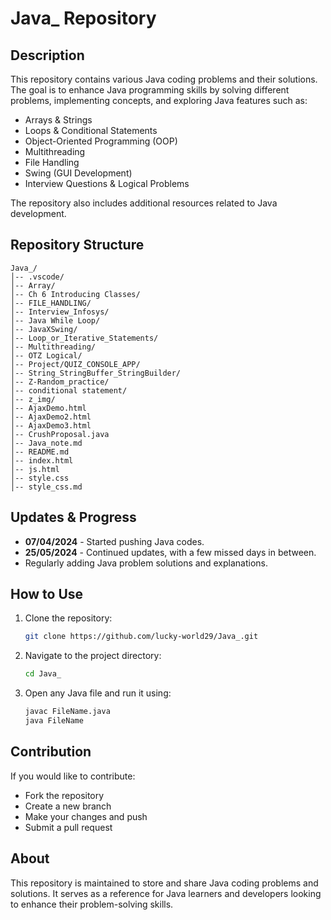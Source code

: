 

# Java_ Repository

## Description
This repository contains various Java coding problems and their solutions. The goal is to enhance Java programming skills by solving different problems, implementing concepts, and exploring Java features such as:
- Arrays & Strings
- Loops & Conditional Statements
- Object-Oriented Programming (OOP)
- Multithreading
- File Handling
- Swing (GUI Development)
- Interview Questions & Logical Problems

The repository also includes additional resources related to Java development.

## Repository Structure
```
Java_/
│-- .vscode/
│-- Array/
│-- Ch 6 Introducing Classes/
│-- FILE_HANDLING/
│-- Interview_Infosys/
│-- Java While Loop/
│-- JavaXSwing/
│-- Loop_or_Iterative_Statements/
│-- Multithreading/
│-- OTZ Logical/
│-- Project/QUIZ_CONSOLE_APP/
│-- String_StringBuffer_StringBuilder/
│-- Z-Random_practice/
│-- conditional statement/
│-- z_img/
│-- AjaxDemo.html
│-- AjaxDemo2.html
│-- AjaxDemo3.html
│-- CrushProposal.java
│-- Java_note.md
│-- README.md
│-- index.html
│-- js.html
│-- style.css
│-- style_css.md
```

## Updates & Progress
- **07/04/2024** - Started pushing Java codes.
- **25/05/2024** - Continued updates, with a few missed days in between.
- Regularly adding Java problem solutions and explanations.

## How to Use
1. Clone the repository:
   ```bash
   git clone https://github.com/lucky-world29/Java_.git
   ```
2. Navigate to the project directory:
   ```bash
   cd Java_
   ```
3. Open any Java file and run it using:
   ```bash
   javac FileName.java
   java FileName
   ```

## Contribution
If you would like to contribute:
- Fork the repository
- Create a new branch
- Make your changes and push
- Submit a pull request

## About
This repository is maintained to store and share Java coding problems and solutions. It serves as a reference for Java learners and developers looking to enhance their problem-solving skills.

